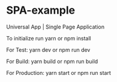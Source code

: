 # SPA-example
Universal App | Single Page Application

To initialize run
  yarn
  or
  npm install

For Test:
  yarn dev 
    or
  npm run dev
  
For Build:
  yarn build 
    or
  npm run build

For Production:
  yarn start
    or
  npm run start
